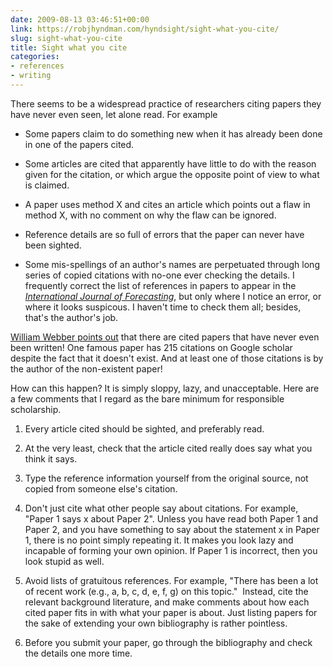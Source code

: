 ```yaml
---
date: 2009-08-13 03:46:51+00:00
link: https://robjhyndman.com/hyndsight/sight-what-you-cite/
slug: sight-what-you-cite
title: Sight what you cite
categories:
- references
- writing
---
```


There seems to be a widespread practice of researchers citing papers they have never even seen, let alone read. For example



  * Some papers claim to do something new when it has already been done in one of the papers cited.


  * Some articles are cited that apparently have little to do with the reason given for the citation, or which argue the opposite point of view to what is claimed.


  * A paper uses method X and cites an article which points out a flaw in method X, with no comment on why the flaw can be ignored.


  * Reference details are so full of errors that the paper can never have been sighted.


  * Some mis-spellings of an author's names are perpetuated through long series of copied citations with no-one ever checking the details. I frequently correct the list of references in papers to appear in the _[International Journal of Forecasting](http://ijf.forecasters.org/)_, but only where I notice an error, or where it looks suspicous. I haven't time to check them all; besides, that's the author's job.

[William Webber points out](http://blog.codalism.com/?p=773) that there are cited papers that have never even been written! One famous paper has 215 citations on Google scholar despite the fact that it doesn't exist. And at least one of those citations is by the author of the non-existent paper!

How can this happen? It is simply sloppy, lazy, and unacceptable. Here are a few comments that I regard as the bare minimum for responsible scholarship.



  1. Every article cited should be sighted, and preferably read.


  2. At the very least, check that the article cited really does say what you think it says.


  3. Type the reference information yourself from the original source, not copied from someone else's citation.


  4. Don't just cite what other people say about citations. For example, "Paper 1 says x about Paper 2". Unless you have read both Paper 1 and Paper 2, and you have something to say about the statement x in Paper 1, there is no point simply repeating it. It makes you look lazy and incapable of forming your own opinion. If Paper 1 is incorrect, then you look stupid as well.


  5. Avoid lists of gratuitous references. For example, "There has been a lot of recent work (e.g., a, b, c, d, e, f, g) on this topic."  Instead, cite the relevant background literature, and make comments about how each cited paper fits in with what your paper is about. Just listing papers for the sake of extending your own bibliography is rather pointless.


  6. Before you submit your paper, go through the bibliography and check the details one more time.
